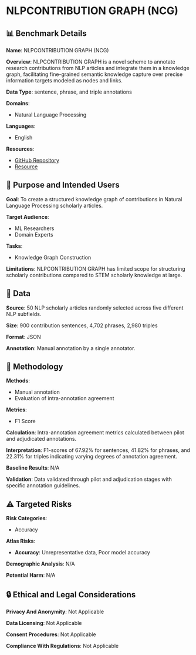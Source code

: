 # NLPCONTRIBUTION GRAPH (NCG)

## 📊 Benchmark Details

**Name**: NLPCONTRIBUTION GRAPH (NCG)

**Overview**: NLPCONTRIBUTION GRAPH is a novel scheme to annotate research contributions from NLP articles and integrate them in a knowledge graph, facilitating fine-grained semantic knowledge capture over precise information targets modeled as nodes and links.

**Data Type**: sentence, phrase, and triple annotations

**Domains**:
- Natural Language Processing

**Languages**:
- English

**Resources**:
- [GitHub Repository](https://github.com/ncg-task/trial-data)
- [Resource](https://doi.org/10.2478/jdis-2021-0023)

## 🎯 Purpose and Intended Users

**Goal**: To create a structured knowledge graph of contributions in Natural Language Processing scholarly articles.

**Target Audience**:
- ML Researchers
- Domain Experts

**Tasks**:
- Knowledge Graph Construction

**Limitations**: NLPCONTRIBUTION GRAPH has limited scope for structuring scholarly contributions compared to STEM scholarly knowledge at large.

## 💾 Data

**Source**: 50 NLP scholarly articles randomly selected across five different NLP subfields.

**Size**: 900 contribution sentences, 4,702 phrases, 2,980 triples

**Format**: JSON

**Annotation**: Manual annotation by a single annotator.

## 🔬 Methodology

**Methods**:
- Manual annotation
- Evaluation of intra-annotation agreement

**Metrics**:
- F1 Score

**Calculation**: Intra-annotation agreement metrics calculated between pilot and adjudicated annotations.

**Interpretation**: F1-scores of 67.92% for sentences, 41.82% for phrases, and 22.31% for triples indicating varying degrees of annotation agreement.

**Baseline Results**: N/A

**Validation**: Data validated through pilot and adjudication stages with specific annotation guidelines.

## ⚠️ Targeted Risks

**Risk Categories**:
- Accuracy

**Atlas Risks**:
- **Accuracy**: Unrepresentative data, Poor model accuracy

**Demographic Analysis**: N/A

**Potential Harm**: N/A

## 🔒 Ethical and Legal Considerations

**Privacy And Anonymity**: Not Applicable

**Data Licensing**: Not Applicable

**Consent Procedures**: Not Applicable

**Compliance With Regulations**: Not Applicable

